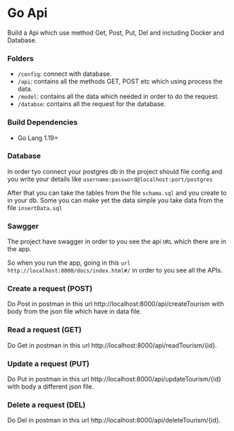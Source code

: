 # Go Api

Build a Api which use method Get, Post, Put, Del and including Docker and Database.

### Folders
* `/config`: connect with database.
* `/api`: contains all the methods GET, POST etc which using process the data.
* `/model`: contains all the data which needed in order to do the request.
* `/databse`: contains all the request for the database.

### Build Dependencies

* Go Lang 1.19+

### Database

In order tyo connect your postgres db in the project should file config and you write your details
like `username:password@localhost:port/postgres`

After that you can take the tables from the file `schama.sql` and you create to in your db.
Some you can make yet the data simple you take data from the file `insertData.sql`

### Sawgger
The project have swagger in order to you see the api `URL` which there are in the app.

So when you run the app, going in this `url http://localhost:8000/docs/index.html#/` in order to you see all the APIs.

### Create a request (POST)

Do Post in postman in this url http://localhost:8000/api/createTourism with body from the json file which have in data file.

### Read a request (GET)

Do Get in postman in this url http://localhost:8000/api/readTourism/{id}.

### Update a request (PUT)

Do Put in postman in this url http://localhost:8000/api/updateTourism/{id} with body a different json file.

### Delete  a request (DEL)

Do Del in postman in this url http://localhost:8000/api/deleteTourism/{id}.



